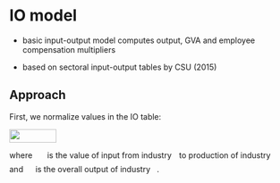 # IO model

* basic input-output model computes output, GVA and employee compensation multipliers

* based on sectoral input-output tables by CSU (2015)

## Approach
First, we normalize values in the IO table:

<img src="/tex/55eac011e67200af26834d759e22a600.svg?invert_in_darkmode&sanitize=true" align=middle width=84.02120099999998pt height=24.65753399999998pt/> 

where <img src="/tex/1af6ca771de4768bed85ef9cf993e529.svg?invert_in_darkmode&sanitize=true" align=middle width=18.72347564999999pt height=14.15524440000002pt/> is the value of input from industry <img src="/tex/77a3b857d53fb44e33b53e4c8b68351a.svg?invert_in_darkmode&sanitize=true" align=middle width=5.663225699999989pt height=21.68300969999999pt/> to production of industry <img src="/tex/36b5afebdba34564d884d347484ac0c7.svg?invert_in_darkmode&sanitize=true" align=middle width=7.710416999999989pt height=21.68300969999999pt/> and <img src="/tex/dbd3bf646f121c8c16883490b0e6c872.svg?invert_in_darkmode&sanitize=true" align=middle width=14.07257609999999pt height=14.15524440000002pt/> is the overall output of industry <img src="/tex/36b5afebdba34564d884d347484ac0c7.svg?invert_in_darkmode&sanitize=true" align=middle width=7.710416999999989pt height=21.68300969999999pt/>.

